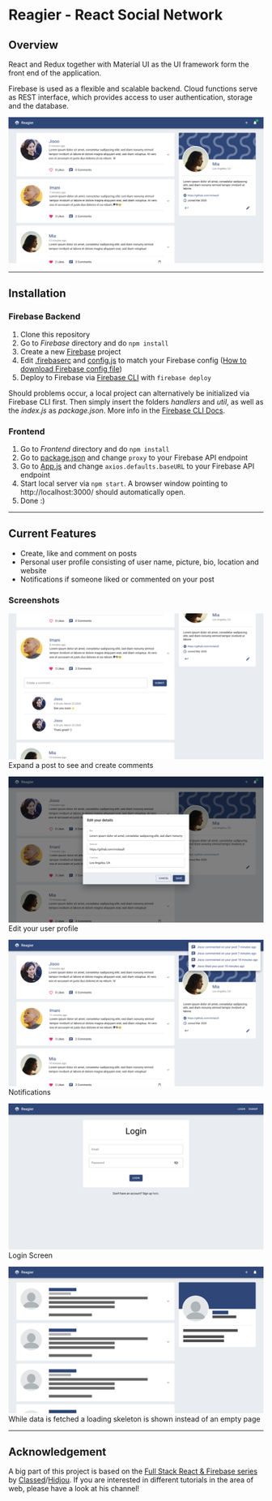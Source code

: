 # Reagier - React Social Network

## Overview

React and Redux together with Material UI as the UI framework form the front end of the application.

Firebase is used as a flexible and scalable backend. Cloud functions serve as REST interface, which provides access to user authentication, storage and the database.

![Overview](Screenshots/overview.png "Overview")

---

## Installation

### Firebase Backend

1. Clone this repository
2. Go to _Firebase_ directory and do `npm install`
3. Create a new [Firebase](https://firebase.google.com/) project
4. Edit [.firebaserc](Firebase/.firebaserc) and [config.js](Firebase/functions/util/config.js) to match your Firebase config ([How to download Firebase config file](https://support.google.com/firebase/answer/7015592?hl=en))
5. Deploy to Firebase via [Firebase CLI](https://firebase.google.com/docs/cli) with `firebase deploy`

Should problems occur, a local project can alternatively be initialized via Firebase CLI first. Then simply insert the folders _handlers_ and _util_, as well as the _index.js_ as _package.json_. More info in the [Firebase CLI Docs](https://firebase.google.com/docs/cli).

### Frontend

1. Go to _Frontend_ directory and do `npm install`
2. Go to [package.json](Frontend/package.json) and change `proxy` to your Firebase API endpoint
3. Go to [App.js](Frontend/src/App.js) and change `axios.defaults.baseURL` to your Firebase API endpoint
4. Start local server via `npm start`. A browser window pointing to http://localhost:3000/ should automatically open.
5. Done :)

---

## Current Features

- Create, like and comment on posts
- Personal user profile consisting of user name, picture, bio, location and website
- Notifications if someone liked or commented on your post

### Screenshots

![Comments](Screenshots/comments.png "Comments")
Expand a post to see and create comments

![Profile](Screenshots/edit_profile.png "Profile")
Edit your user profile

![Notifications](Screenshots/notifications.png "Notifications")
Notifications

![Login Screen](Screenshots/login.png "Login Screen")
Login Screen

![Loading Skeleton](Screenshots/loading_skeletons.png "Loading Skeleton")
While data is fetched a loading skeleton is shown instead of an empty page

---

## Acknowledgement

A big part of this project is based on the [Full Stack React & Firebase series](https://www.youtube.com/watch?v=RkBfu-W7tt0&list=PLMhAeHCz8S38ryyeMiBPPUnFAiWnoPvWP) by [Classed](https://www.youtube.com/channel/UC2-slOJImuSc20Drbf88qvg)/[Hidjou](https://github.com/hidjou). If you are interested in different tutorials in the area of web, please have a look at his channel!
